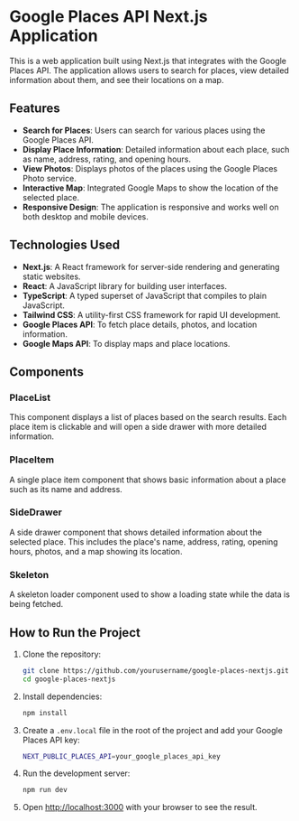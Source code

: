 # Google Places API Next.js Application

This is a web application built using Next.js that integrates with the Google Places API. The application allows users to search for places, view detailed information about them, and see their locations on a map.

## Features

- **Search for Places**: Users can search for various places using the Google Places API.
- **Display Place Information**: Detailed information about each place, such as name, address, rating, and opening hours.
- **View Photos**: Displays photos of the places using the Google Places Photo service.
- **Interactive Map**: Integrated Google Maps to show the location of the selected place.
- **Responsive Design**: The application is responsive and works well on both desktop and mobile devices.

## Technologies Used

- **Next.js**: A React framework for server-side rendering and generating static websites.
- **React**: A JavaScript library for building user interfaces.
- **TypeScript**: A typed superset of JavaScript that compiles to plain JavaScript.
- **Tailwind CSS**: A utility-first CSS framework for rapid UI development.
- **Google Places API**: To fetch place details, photos, and location information.
- **Google Maps API**: To display maps and place locations.

## Components

### PlaceList

This component displays a list of places based on the search results. Each place item is clickable and will open a side drawer with more detailed information.

### PlaceItem

A single place item component that shows basic information about a place such as its name and address.

### SideDrawer

A side drawer component that shows detailed information about the selected place. This includes the place's name, address, rating, opening hours, photos, and a map showing its location.

### Skeleton

A skeleton loader component used to show a loading state while the data is being fetched.

## How to Run the Project

1. Clone the repository:
    ```bash
    git clone https://github.com/yourusername/google-places-nextjs.git
    cd google-places-nextjs
    ```

2. Install dependencies:
    ```bash
    npm install
    ```

3. Create a `.env.local` file in the root of the project and add your Google Places API key:
    ```bash
    NEXT_PUBLIC_PLACES_API=your_google_places_api_key
    ```

4. Run the development server:
    ```bash
    npm run dev
    ```

5. Open [http://localhost:3000](http://localhost:3000) with your browser to see the result.


